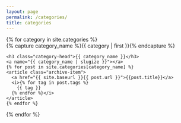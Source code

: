 ```yaml
---
layout: page
permalink: /categories/
title: categories
---
```


<div id="archives">
{% for category in site.categories %}
  <div class="archive-group">
    {% capture category_name %}{{ category | first }}{% endcapture %}
    <div id="#{{ category_name | slugize }}"></div>
    <p></p>

    <h3 class="category-head">{{ category_name }}</h3>
    <a name="{{ category_name | slugize }}"></a>
    {% for post in site.categories[category_name] %}
    <article class="archive-item">
      <a href="{{ site.baseurl }}{{ post.url }}">{{post.title}}</a>
      <i>{% for tag in post.tags %}
        {{ tag }}
      {% endfor %}</i>
    </article>
    {% endfor %}
  </div>
{% endfor %}
</div>